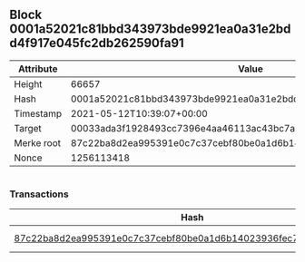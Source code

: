 ## Block 0001a52021c81bbd343973bde9921ea0a31e2bdd4f917e045fc2db262590fa91

Attribute | Value
--- | ---
Height | 66657
Hash | 0001a52021c81bbd343973bde9921ea0a31e2bdd4f917e045fc2db262590fa91
Timestamp | 2021-05-12T10:39:07+00:00
Target | 00033ada3f1928493cc7396e4aa46113ac43bc7ac52aab5d08e3934913716f64
Merke root | 87c22ba8d2ea995391e0c7c37cebf80be0a1d6b14023936fec77f6c8a74099b0
Nonce | 1256113418

```

```

### Transactions

Hash | Amount
--- | ---
[87c22ba8d2ea995391e0c7c37cebf80be0a1d6b14023936fec77f6c8a74099b0](87c22ba8d2ea995391e0c7c37cebf80be0a1d6b14023936fec77f6c8a74099b0.md) | 10.00000000 SKEPTI 
